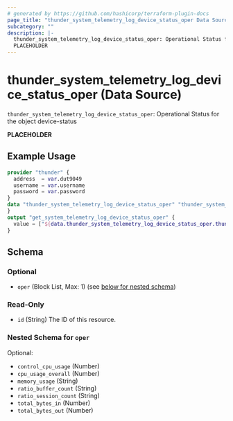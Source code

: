 ```yaml
---
# generated by https://github.com/hashicorp/terraform-plugin-docs
page_title: "thunder_system_telemetry_log_device_status_oper Data Source - terraform-provider-thunder"
subcategory: ""
description: |-
  thunder_system_telemetry_log_device_status_oper: Operational Status for the object device-status
  PLACEHOLDER
---
```


# thunder_system_telemetry_log_device_status_oper (Data Source)

`thunder_system_telemetry_log_device_status_oper`: Operational Status for the object device-status

__PLACEHOLDER__

## Example Usage

```terraform
provider "thunder" {
  address  = var.dut9049
  username = var.username
  password = var.password
}
data "thunder_system_telemetry_log_device_status_oper" "thunder_system_telemetry_log_device_status_oper" {
}
output "get_system_telemetry_log_device_status_oper" {
  value = ["${data.thunder_system_telemetry_log_device_status_oper.thunder_system_telemetry_log_device_status_oper}"]
}
```

<!-- schema generated by tfplugindocs -->
## Schema

### Optional

- `oper` (Block List, Max: 1) (see [below for nested schema](#nestedblock--oper))

### Read-Only

- `id` (String) The ID of this resource.

<a id="nestedblock--oper"></a>
### Nested Schema for `oper`

Optional:

- `control_cpu_usage` (Number)
- `cpu_usage_overall` (Number)
- `memory_usage` (String)
- `ratio_buffer_count` (String)
- `ratio_session_count` (String)
- `total_bytes_in` (Number)
- `total_bytes_out` (Number)


